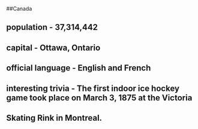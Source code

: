 ##Canada
## population - 37,314,442


## capital - Ottawa, Ontario

 
## official language - English and French


## interesting trivia - The first indoor ice hockey game took place on March 3, 1875 at the Victoria 
##   Skating Rink in Montreal.



